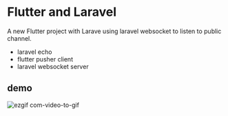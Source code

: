 # Flutter and Laravel

A new Flutter project with Larave using laravel websocket to listen to public channel.

- laravel echo
- flutter pusher client
- laravel websocket server

## demo


![ezgif com-video-to-gif](https://user-images.githubusercontent.com/54475819/92646148-a30e8f00-f2ee-11ea-9b82-a78dcbad9872.gif)

